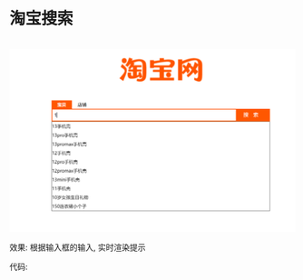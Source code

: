 # 淘宝搜索

<br />![Snipaste_2022-08-22_11-35-18](assets/Snipaste_2022-08-22_11-35-18-20220822113520-r1466z1.png)​

效果: 根据输入框的输入, 实时渲染提示

代码:

‍
